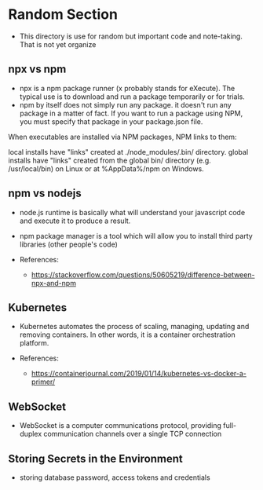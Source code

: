 # Random Section
- This directory is use for random but important code and note-taking. That is not yet organize

## npx vs npm
- npx is a npm package runner (x probably stands for eXecute). The typical use is to download and run a package temporarily or for trials.
- npm by itself does not simply run any package. it doesn't run any package in a matter of fact. If you want to run a package using NPM, you must specify that package in your package.json file.

When executables are installed via NPM packages, NPM links to them:

local installs have "links" created at ./node_modules/.bin/ directory.
global installs have "links" created from the global bin/ directory (e.g. /usr/local/bin) on Linux or at %AppData%/npm on Windows.

## npm vs nodejs
-  node.js runtime is basically what will understand your javascript code and execute it to produce a result.
- npm package manager is a tool which will allow you to install third party libraries (other people's code)

- References:
  - https://stackoverflow.com/questions/50605219/difference-between-npx-and-npm

## Kubernetes
- Kubernetes automates the process of scaling, managing, updating and removing containers. In other words, it is a container orchestration platform.

- References:
  -  https://containerjournal.com/2019/01/14/kubernetes-vs-docker-a-primer/

## WebSocket
- WebSocket is a computer communications protocol, providing full-duplex communication channels over a single TCP connection

## Storing Secrets in the Environment
- storing database password, access tokens and credentials


